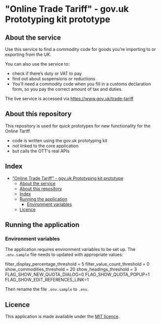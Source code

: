# "Online Trade Tariff" - gov.uk Prototyping kit prototype

## About the service

Use this service to find a commodity code for goods you’re importing to or exporting from the UK.

You can also use the service to:

- check if there’s duty or VAT to pay
- find out about suspensions or reductions
- You’ll need a commodity code when you fill in a customs declaration form, so you pay the correct amount of tax and duties.

The live service is accessed via https://www.gov.uk/trade-tariff

## About this repository

This repository is used for quick prototypes for new functionality for the Online Tariff

- code is written using the gov.uk prototyping kit
- not linked to the core application
- but calls the OTT's real APIs

## Index

- ["Online Trade Tariff" - gov.uk Prototyping kit prototype](#online-trade-tariff---govuk-prototyping-kit-prototype)
  - [About the service](#about-the-service)
  - [About this repository](#about-this-repository)
  - [Index](#index)
  - [Running the application](#running-the-application)
    - [Environment variables](#environment-variables)
  - [Licence](#licence)

## Running the application

### Environment variables

The application requires environment variables to be set up. The `.env.sample` file needs to updated with appropriate values:

filter_display_percentage_threshold = 5
filter_value_count_threshold = 0
show_commodities_threshold = 20
show_headings_threshold = 3
FLAG_SHOW_NEW_QUOTA_DIALOG=0
FLAG_SHOW_QUOTA_POPUP=1
FLAG_SHOW_EDIT_REFERENCES_LINK=1

Then rename the file `.env.sample` to `.env`.

## Licence

This application is made available under the [MIT licence](/LICENSE.txt).
